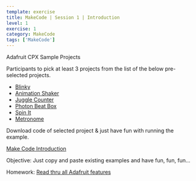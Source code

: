 ```yaml
---
template: exercise
title: MakeCode | Session 1 | Introduction
level: 1
exercise: 1
category: MakeCode
tags: ['MakeCode']
---
```


Adafruit CPX Sample Projects

Participants to pick at least 3 projects from the list of the below pre-selected projects.

- [Blinky](https://makecode.adafruit.com/examples/blinky)
- [Animation Shaker](https://makecode.adafruit.com/examples/animation-shaker)
- [Juggle Counter](https://makecode.adafruit.com/examples/juggle-counter)
- [Photon Beat Box](https://makecode.adafruit.com/examples/photon-beatbox)
- [Spin It](https://makecode.adafruit.com/examples/spin-it)
- [Metronome](https://makecode.adafruit.com/examples/metronome)

Download code of selected project & just have fun with running the example.

[Make Code Introduction](https://learn.adafruit.com/makecode)

Objective: Just copy and paste existing examples and have fun, fun, fun...

Homework: [Read thru all Adafruit features](https://learn.adafruit.com/adafruit-circuit-playground-express)
